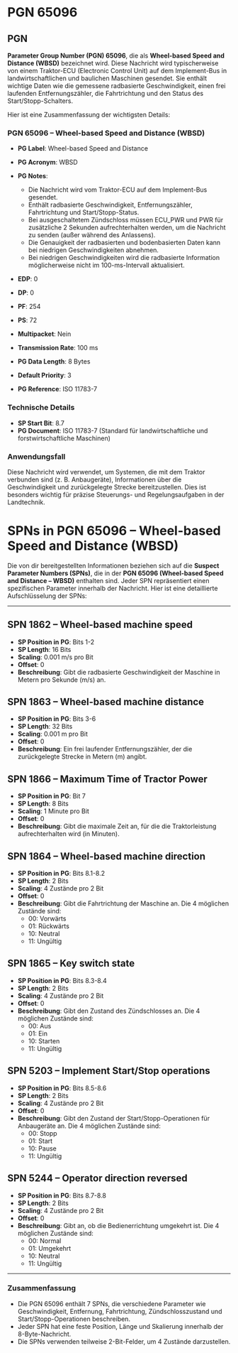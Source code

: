 # PGN 65096

## PGN

 **Parameter Group Number (PGN) 65096**, die als **Wheel-based Speed and Distance (WBSD)** bezeichnet wird. Diese Nachricht wird typischerweise von einem Traktor-ECU (Electronic Control Unit) auf dem Implement-Bus in landwirtschaftlichen und baulichen Maschinen gesendet. Sie enthält wichtige Daten wie die gemessene radbasierte Geschwindigkeit, einen frei laufenden Entfernungszähler, die Fahrtrichtung und den Status des Start/Stopp-Schalters.

Hier ist eine Zusammenfassung der wichtigsten Details:

### **PGN 65096 – Wheel-based Speed and Distance (WBSD)**
- **PG Label**: Wheel-based Speed and Distance  
- **PG Acronym**: WBSD  
- **PG Notes**:  
  - Die Nachricht wird vom Traktor-ECU auf dem Implement-Bus gesendet.  
  - Enthält radbasierte Geschwindigkeit, Entfernungszähler, Fahrtrichtung und Start/Stopp-Status.  
  - Bei ausgeschaltetem Zündschloss müssen ECU_PWR und PWR für zusätzliche 2 Sekunden aufrechterhalten werden, um die Nachricht zu senden (außer während des Anlassens).  
  - Die Genauigkeit der radbasierten und bodenbasierten Daten kann bei niedrigen Geschwindigkeiten abnehmen.  
  - Bei niedrigen Geschwindigkeiten wird die radbasierte Information möglicherweise nicht im 100-ms-Intervall aktualisiert.  

- **EDP**: 0  
- **DP**: 0  
- **PF**: 254  
- **PS**: 72  
- **Multipacket**: Nein  
- **Transmission Rate**: 100 ms  
- **PG Data Length**: 8 Bytes  
- **Default Priority**: 3  
- **PG Reference**: ISO 11783-7  

### **Technische Details**
- **SP Start Bit**: 8.7  
- **PG Document**: ISO 11783-7 (Standard für landwirtschaftliche und forstwirtschaftliche Maschinen)  

### **Anwendungsfall**
Diese Nachricht wird verwendet, um Systemen, die mit dem Traktor verbunden sind (z. B. Anbaugeräte), Informationen über die Geschwindigkeit und zurückgelegte Strecke bereitzustellen. Dies ist besonders wichtig für präzise Steuerungs- und Regelungsaufgaben in der Landtechnik.



# **SPNs in PGN 65096 – Wheel-based Speed and Distance (WBSD)**

Die von dir bereitgestellten Informationen beziehen sich auf die **Suspect Parameter Numbers (SPNs)**, die in der **PGN 65096 (Wheel-based Speed and Distance – WBSD)** enthalten sind. Jeder SPN repräsentiert einen spezifischen Parameter innerhalb der Nachricht. Hier ist eine detaillierte Aufschlüsselung der SPNs:

---



## **SPN 1862 – Wheel-based machine speed**  
   - **SP Position in PG**: Bits 1-2  
   - **SP Length**: 16 Bits  
   - **Scaling**: 0.001 m/s pro Bit  
   - **Offset**: 0  
   - **Beschreibung**: Gibt die radbasierte Geschwindigkeit der Maschine in Metern pro Sekunde (m/s) an.  

## **SPN 1863 – Wheel-based machine distance**  
   - **SP Position in PG**: Bits 3-6  
   - **SP Length**: 32 Bits  
   - **Scaling**: 0.001 m pro Bit  
   - **Offset**: 0  
   - **Beschreibung**: Ein frei laufender Entfernungszähler, der die zurückgelegte Strecke in Metern (m) angibt.  

## **SPN 1866 – Maximum Time of Tractor Power**  
   - **SP Position in PG**: Bit 7  
   - **SP Length**: 8 Bits  
   - **Scaling**: 1 Minute pro Bit  
   - **Offset**: 0  
   - **Beschreibung**: Gibt die maximale Zeit an, für die die Traktorleistung aufrechterhalten wird (in Minuten).  

## **SPN 1864 – Wheel-based machine direction**  
   - **SP Position in PG**: Bits 8.1-8.2  
   - **SP Length**: 2 Bits  
   - **Scaling**: 4 Zustände pro 2 Bit  
   - **Offset**: 0  
   - **Beschreibung**: Gibt die Fahrtrichtung der Maschine an. Die 4 möglichen Zustände sind:  
     - 00: Vorwärts  
     - 01: Rückwärts  
     - 10: Neutral  
     - 11: Ungültig  

## **SPN 1865 – Key switch state**  
   - **SP Position in PG**: Bits 8.3-8.4  
   - **SP Length**: 2 Bits  
   - **Scaling**: 4 Zustände pro 2 Bit  
   - **Offset**: 0  
   - **Beschreibung**: Gibt den Zustand des Zündschlosses an. Die 4 möglichen Zustände sind:  
     - 00: Aus  
     - 01: Ein  
     - 10: Starten  
     - 11: Ungültig  

## **SPN 5203 – Implement Start/Stop operations**  
   - **SP Position in PG**: Bits 8.5-8.6  
   - **SP Length**: 2 Bits  
   - **Scaling**: 4 Zustände pro 2 Bit  
   - **Offset**: 0  
   - **Beschreibung**: Gibt den Zustand der Start/Stopp-Operationen für Anbaugeräte an. Die 4 möglichen Zustände sind:  
     - 00: Stopp  
     - 01: Start  
     - 10: Pause  
     - 11: Ungültig  

## **SPN 5244 – Operator direction reversed**  
   - **SP Position in PG**: Bits 8.7-8.8  
   - **SP Length**: 2 Bits  
   - **Scaling**: 4 Zustände pro 2 Bit  
   - **Offset**: 0  
   - **Beschreibung**: Gibt an, ob die Bedienerrichtung umgekehrt ist. Die 4 möglichen Zustände sind:  
     - 00: Normal  
     - 01: Umgekehrt  
     - 10: Neutral  
     - 11: Ungültig  

---

### **Zusammenfassung**
- Die PGN 65096 enthält 7 SPNs, die verschiedene Parameter wie Geschwindigkeit, Entfernung, Fahrtrichtung, Zündschlosszustand und Start/Stopp-Operationen beschreiben.  
- Jeder SPN hat eine feste Position, Länge und Skalierung innerhalb der 8-Byte-Nachricht.  
- Die SPNs verwenden teilweise 2-Bit-Felder, um 4 Zustände darzustellen.  



